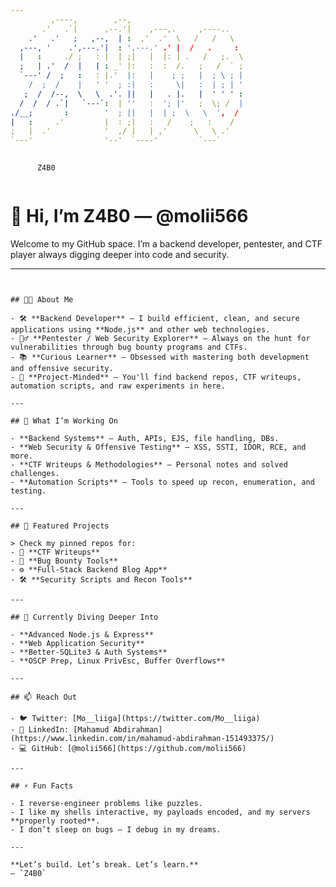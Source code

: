 ```yaml
---                                                  
         ,----,        ,--,                          
       .'   .`|      ,--.'|    ,---,.     ,----..    
    .'   .'   ;   ,--,  | :  ,'  .'  \   /   /   \   
  ,---, '    .',---.'|  : ',---.' .' |  /   .     :  
  |   :     ./ ;   : |  | ;|   |  |: | .   /   ;.  \ 
  ;   | .'  /  |   | : _' |:   :  :  /.   ;   /  ` ; 
  `---' /  ;   :   : |.'  |:   |    ; ;   |  ; \ ; | 
    /  ;  /    |   ' '  ; :|   :     \|   :  | ; | ' 
   ;  /  /--,  \   \  .'. ||   |   . |.   |  ' ' ' : 
  /  /  / .`|   `---`:  | ''   :  '; |'   ;  \; /  | 
./__;       :        '  ; ||   |  | ;  \   \  ',  /  
|   :     .'         |  : ;|   :   /    ;   :    /   
;   |  .'            '  ,/ |   | ,'      \   \ .'    
`---'                '--'  `----'         `---`      
                                                     

```
          Z4B0
```
```

# 👋 Hi, I’m Z4B0 — @molii566

Welcome to my GitHub space. I’m a backend developer, pentester, and CTF player always digging deeper into code and security.

---
```


## 👨‍💻 About Me

- 🛠️ **Backend Developer** — I build efficient, clean, and secure applications using **Node.js** and other web technologies.
- 🕵️‍♂️ **Pentester / Web Security Explorer** — Always on the hunt for vulnerabilities through bug bounty programs and CTFs.
- 📚 **Curious Learner** — Obsessed with mastering both development and offensive security.
- 🧠 **Project-Minded** — You'll find backend repos, CTF writeups, automation scripts, and raw experiments in here.

---

## 🚧 What I’m Working On

- **Backend Systems** — Auth, APIs, EJS, file handling, DBs.
- **Web Security & Offensive Testing** — XSS, SSTI, IDOR, RCE, and more.
- **CTF Writeups & Methodologies** — Personal notes and solved challenges.
- **Automation Scripts** — Tools to speed up recon, enumeration, and testing.

---

## 📂 Featured Projects

> Check my pinned repos for:
- 🧩 **CTF Writeups**
- 🔐 **Bug Bounty Tools**
- ⚙️ **Full-Stack Backend Blog App**
- 🛠️ **Security Scripts and Recon Tools**

---

## 🌱 Currently Diving Deeper Into

- **Advanced Node.js & Express**
- **Web Application Security**
- **Better-SQLite3 & Auth Systems**
- **OSCP Prep, Linux PrivEsc, Buffer Overflows**

---

## 📫 Reach Out

- 🐦 Twitter: [Mo__liiga](https://twitter.com/Mo__liiga)
- 🧠 LinkedIn: [Mahamud Abdirahman](https://www.linkedin.com/in/mahamud-abdirahman-151493375/)
- 💻 GitHub: [@molii566](https://github.com/molii566)

---

## ⚡ Fun Facts

- I reverse-engineer problems like puzzles.
- I like my shells interactive, my payloads encoded, and my servers **properly rooted**.
- I don’t sleep on bugs — I debug in my dreams.

---

**Let’s build. Let’s break. Let’s learn.**  
— `Z4B0`
